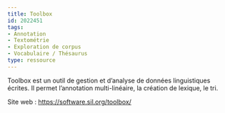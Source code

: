 ```yaml
---
title: Toolbox
id: 2022451
tags:
- Annotation
- Textométrie
- Exploration de corpus
- Vocabulaire / Thésaurus
type: ressource
---
```


Toolbox est un outil de gestion et d’analyse de données linguistiques écrites. Il permet l’annotation multi-linéaire, la création de lexique, le tri. 

Site web : <https://software.sil.org/toolbox/>

